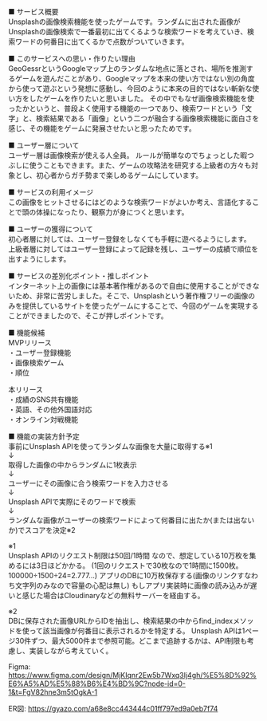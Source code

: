 ■ サービス概要  
Unsplashの画像検索機能を使ったゲームです。ランダムに出された画像がUnsplashの画像検索で一番最初に出てくるような検索ワードを考えていき、検索ワードの何番目に出てくるかで点数がついていきます。

■ このサービスへの思い・作りたい理由  
GeoGessrというGoogleマップ上のランダムな地点に落とされ、場所を推測するゲームを遊んだことがあり、Googleマップを本来の使い方ではない別の角度から使って遊ぶという発想に感動し、今回のように本来の目的ではない斬新な使い方をしたゲームを作りたいと思いました。
その中でもなぜ画像検索機能を使ったかというと、普段よく使用する機能の一つであり、検索ワードという「文字」と、検索結果である「画像」という二つが融合する画像検索機能に面白さを感じ、その機能をゲームに発展させたいと思ったためです。

■ ユーザー層について  
ユーザー層は画像検索が使える人全員。
ルールが簡単なのでちょっとした暇つぶしに使うこともできます。また、ゲームの攻略法を研究する上級者の方々も対象とし、初心者からガチ勢まで楽しめるゲームにしています。

■ サービスの利用イメージ  
この画像をヒットさせるにはどのような検索ワードがよいか考え、言語化することで頭の体操になったり、観察力が身につくと思います。

■ ユーザーの獲得について  
初心者層に対しては、ユーザー登録をしなくても手軽に遊べるようにします。
上級者層に対してはユーザー登録によって記録を残し、ユーザーの成績で順位を出すようにします。

■ サービスの差別化ポイント・推しポイント  
インターネット上の画像には基本著作権があるので自由に使用することができないため、非常に苦労しました。そこで、Unsplashという著作権フリーの画像のみを提供しているサイトを使ったゲームにすることで、今回のゲームを実現することができましたので、そこが押しポイントです。

■ 機能候補  
MVPリリース  
・ユーザー登録機能  
・画像検索ゲーム  
・順位  

本リリース  
・成績のSNS共有機能  
・英語、その他外国語対応  
・オンライン対戦機能  

■ 機能の実装方針予定  
事前にUnsplash APIを使ってランダムな画像を大量に取得する※1  
↓  
取得した画像の中からランダムに1枚表示  
↓  
ユーザーにその画像に合う検索ワードを入力させる  
↓  
Unsplash APIで実際にそのワードで検索  
↓  
ランダムな画像がユーザーの検索ワードによって何番目に出たか(または出ないか)でスコアを決定※2  

※1  
Unsplash APIのリクエスト制限は50回/1時間 なので、想定している10万枚を集めるには3日ほどかかる。
(1回のリクエストで30枚なので1時間に1500枚。100000÷1500÷24=2.777…)
アプリのDBに10万枚保存する(画像のリンクすなわち文字列のみなので容量の心配は無し)
もしアプリ実装時に画像の読み込みが遅いと感じた場合はCloudinaryなどの無料サーバーを経由する。

※2  
DBに保存された画像URLからIDを抽出し、検索結果の中からfind_indexメソッドを使って該当画像が何番目に表示されるかを特定する。
Unsplash APIは1ページ30件ずつ、最大5000件まで参照可能。どこまで追跡するかは、API制限も考慮し、実装しながら考えていく。

Figma: https://www.figma.com/design/MjKIqnr2Ew5b7Wxq3Ij4gh/%E5%8D%92%E6%A5%AD%E5%88%B6%E4%BD%9C?node-id=0-1&t=FgV82hne3m5tOgkA-1

ER図: https://gyazo.com/a68e8cc443444c01ff797ed9a0eb7f74
